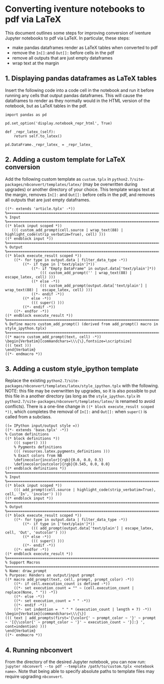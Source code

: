 # Converting iventure notebooks to pdf via LaTeX

This document outlines some steps for improving conversion of iventure Jupyter
notebooks to pdf via LaTeX. In particular, these steps:
- make pandas dataframes render as LaTeX tables when converted to pdf
- remove the `In[]:`and `Out[]:` before cells in the pdf
- remove all outputs that are just empty dataframes
- wrap text at the margin

## 1. Displaying pandas dataframes as LaTeX tables
Insert the following code into a code cell in the notebook and run it before
running any cells that output pandas dataframes. This will cause the dataframes
to render as they normally would in the HTML version of the notebook, but as
LaTeX tables in the pdf.

	import pandas as pd

	pd.set_option('display.notebook_repr_html', True)

	def _repr_latex_(self):
    	return self.to_latex()

	pd.DataFrame._repr_latex_ = _repr_latex_

## 2. Adding a custom template for LaTeX conversion
Add the following custom template as `custom.tplx` in `python2.7/site-packages/nbconvert/templates/latex/`
(may be overwritten during upgrades) or another directory of your choice. This
template wraps text at the margin, removes `In[]:` and `Out[]:` before cells in
the pdf, and removes all outputs that are just empty dataframes.

	((*- extends 'article.tplx' -*))
	%===============================================================================
	% Input
	%===============================================================================
	((* block input scoped *))
	   ((( custom_add_prompt(cell.source | wrap_text(88) | highlight_code(strip_verbatim=True), cell) )))
	((* endblock input *))
	%===============================================================================
	% Output
	%===============================================================================
	((* block execute_result scoped *))
	    ((*- for type in output.data | filter_data_type -*))
	        ((*- if type in ['text/plain']*))
	            ((*- if "Empty DataFrame" in output.data['text/plain']*))
	                ((( custom_add_prompt('' | wrap_text(88) |  escape_latex, cell) )))
	            ((* else -*))
	                ((( custom_add_prompt(output.data['text/plain'] | wrap_text(88) |  escape_latex, cell) )))
	            ((*- endif -*))
	        ((* else -*))
	            ((( super() )))
	        ((*- endif -*))
	    ((*- endfor -*))
	((* endblock execute_result *))
	%==============================================================================
	% Define macro custom_add_prompt() (derived from add_prompt() macro in style_ipython.tplx)
	%==============================================================================
	((* macro custom_add_prompt(text, cell) -*))
	\begin{Verbatim}[commandchars=\\\{\},fontsize=\scriptsize]
	((( text )))
	\end{Verbatim}
	((*- endmacro *))

## 3. Adding a custom style_ipython template
Replace the existing `python2.7/site-packages/nbconvert/templates/latex/style_ipython.tplx`
with the following. NOTE: this file may be overwritten by upgrades, so it is also
possible to put this file in a another directory (as long as the
`style_ipython.tplx` in `python2.7/site-packages/nbconvert/templates/latex/` is
renamed to avoid conflicts). There is a one-line change in
`((* block execute_result scoped *))`, which completes the removal of `In[]:`
and `Out[]:` when `super()` is called from a subclass.

	((= IPython input/output style =))
	((*- extends 'base.tplx' -*))
	% Custom definitions
	((* block definitions *))
	    ((( super() )))
	    % Pygments definitions
	    ((( resources.latex.pygments_definitions )))
	    % Exact colors from NB
	    \definecolor{incolor}{rgb}{0.0, 0.0, 0.5}
	    \definecolor{outcolor}{rgb}{0.545, 0.0, 0.0}
	((* endblock definitions *))
	%===============================================================================
	% Input
	%===============================================================================
	((* block input scoped *))
	    ((( add_prompt(cell.source | highlight_code(strip_verbatim=True), cell, 'In', 'incolor') )))
	((* endblock input *))
	%===============================================================================
	% Output
	%===============================================================================
	((* block execute_result scoped *))
	    ((*- for type in output.data | filter_data_type -*))
	        ((*- if type in ['text/plain']*))
	            ((( add_prompt(output.data['text/plain'] | escape_latex, cell, 'Out', 'outcolor') )))
	        ((* else -*))
	            ((( super() )))
	        ((*- endif -*))
	    ((*- endfor -*))
	((* endblock execute_result *))
	%==============================================================================
	% Support Macros
	%==============================================================================
	% Name: draw_prompt
	% Purpose: Renders an output/input prompt
	((* macro add_prompt(text, cell, prompt, prompt_color) -*))
	    ((*- if cell.execution_count is defined -*))
	    ((*- set execution_count = "" ~ (cell.execution_count | replace(None, " ")) -*))
	    ((*- else -*))
	    ((*- set execution_count = " " -*))
	    ((*- endif -*))
	    ((*- set indention =  " " * (execution_count | length + 7) -*))
	\begin{Verbatim}[commandchars=\\\{\}]
	((( text | add_prompts(first='{\color{' ~ prompt_color ~ '}' ~ prompt ~ '[{\\color{' ~ prompt_color ~ '}' ~ execution_count ~ '}]:} ', cont=indention) )))
	\end{Verbatim}
	((*- endmacro *))

## 4. Running nbconvert
From the directory of the desired Jupyter notebook, you can now run:
`jupyter nbconvert --to pdf --template /path/to/custom.tplx <notebook name>`.
Note that being able to specify absolute paths to template files may require
upgrading `nbconvert`.